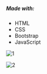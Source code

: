 ##### Made with: 
  - HTML
  - CSS
  - Bootstrap
  - JavaScript
  
  
  ![1](https://user-images.githubusercontent.com/107372647/180505069-4dda1e17-3cf2-43f6-a5c2-ff3c4cef9b22.png)
  
  
  ![2](https://user-images.githubusercontent.com/107372647/180505136-90b6e9ca-3a33-492e-b2d3-634c9bcee89e.png)
